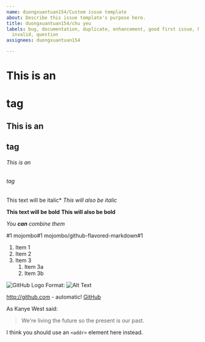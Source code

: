 ```yaml
---
name: duongxuantuan154/Custom issue template
about: Describe this issue template's purpose here.
title: duongxuantuan154/chu yeu
labels: bug, documentation, duplicate, enhancement, good first issue, help wanted,
  invalid, question
assignees: duongxuantuan154

---
```


# This is an <h1> tag
## This is an <h2> tag
###### This is an <h6> tag

This text will be italic*
_This will also be italic_

**This text will be bold**
__This will also be bold__

_You **can** combine them_

#1
mojombo#1
mojombo/github-flavored-markdown#1

1. Item 1
1. Item 2
1. Item 3
   1. Item 3a
   1. Item 3b

![GitHub Logo](/images/logo.png)
Format: ![Alt Text](url)

http://github.com - automatic!
[GitHub](http://github.com)


As Kanye West said:

> We're living the future so
> the present is our past.


I think you should use an
`<addr>` element here instead.
